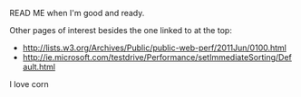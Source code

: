 READ ME when I'm good and ready.

Other pages of interest besides the one linked to at the top:

 * http://lists.w3.org/Archives/Public/public-web-perf/2011Jun/0100.html
 * http://ie.microsoft.com/testdrive/Performance/setImmediateSorting/Default.html

I love corn
 